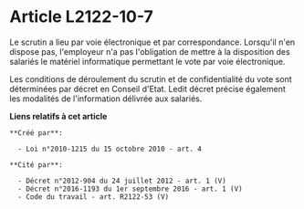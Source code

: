 # Article L2122-10-7

Le scrutin a lieu par voie électronique et par correspondance. Lorsqu'il n'en dispose pas, l'employeur n'a pas l'obligation
de mettre à la disposition des salariés le matériel informatique permettant le vote par voie électronique. 

Les conditions de déroulement du scrutin et de confidentialité du vote sont déterminées par décret en Conseil d'Etat. Ledit
décret précise également les modalités de l'information délivrée aux salariés.

**Liens relatifs à cet article**

	**Créé par**:

	  - Loi n°2010-1215 du 15 octobre 2010 - art. 4

	**Cité par**:

	  - Décret n°2012-904 du 24 juillet 2012 - art. 1 (V)
	  - Décret n°2016-1193 du 1er septembre 2016 - art. 1 (V)
	  - Code du travail - art. R2122-53 (V)
